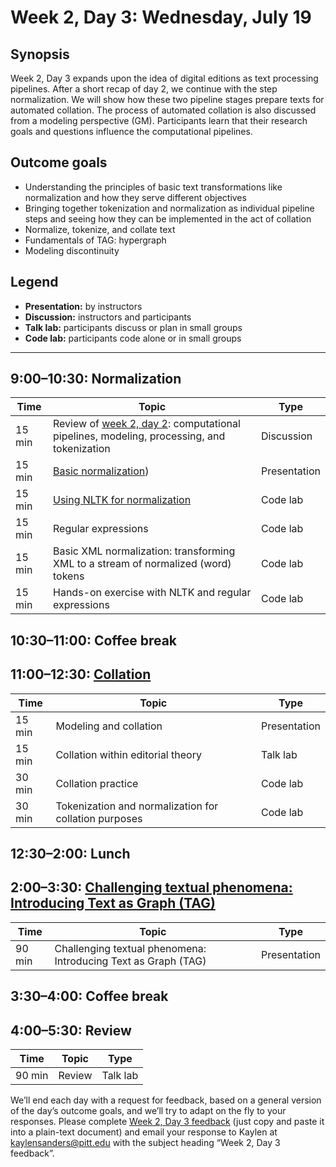 # Week 2, Day 3: Wednesday, July 19
## Synopsis

Week 2, Day 3 expands upon the idea of digital editions as text processing
                pipelines. After a short recap of day 2, we continue with the step normalization. We
                will show how these two pipeline stages prepare texts for automated collation. The
                process of automated collation is also discussed from a modeling perspective (GM).
                Participants learn that their research goals and questions influence the
                computational pipelines.

## Outcome goals
* Understanding the principles of basic text transformations like normalization and how they serve different objectives
* Bringing together tokenization and normalization as individual pipeline steps and seeing how they can be implemented in the act of collation
* Normalize, tokenize, and collate text
* Fundamentals of TAG: hypergraph
* Modeling discontinuity
## Legend

* **Presentation:** by instructors
* **Discussion:** instructors and participants
* **Talk lab:** participants discuss or plan in small groups
* **Code lab:** participants code alone or in small groups

* * *
## 9:00–10:30: Normalization

Time | Topic | Type
---- | ---- | ---- 
15 min | Review of [week 2, day 2](week_2_day_2_plan.md): computational pipelines, modeling, processing, and tokenization | Discussion
15 min | [Basic normalization](https://github.com/Pittsburgh-NEH-Institute/Institute-Materials-2017/blob/master/schedule/week_2/Integrating_XML_with_Python.ipynb)) | Presentation
15 min | [Using NLTK for normalization](https://github.com/Pittsburgh-NEH-Institute/Institute-Materials-2017/blob/master/schedule/week_2/Integrating_XML_with_Python.ipynb) | Code lab
15 min | Regular expressions | Code lab
15 min | Basic XML normalization: transforming XML to a stream of normalized (word) tokens | Code lab
15 min | Hands-on exercise with NLTK and regular expressions | Code lab

## 10:30–11:00: Coffee break

## 11:00–12:30: [Collation](https://github.com/Pittsburgh-NEH-Institute/Institute-Materials-2017/tree/master/schedule/week_2/collation)

Time | Topic | Type
---- | ---- | ---- 
15 min | Modeling and collation | Presentation
15 min | Collation within editorial theory | Talk lab
30 min | Collation practice | Code lab
30 min | Tokenization and normalization for collation purposes | Code lab

## 12:30–2:00: Lunch

## 2:00–3:30: [Challenging textual phenomena: Introducing Text as Graph (TAG)](tag.md)

Time | Topic | Type
---- | ---- | ---- 
90 min | Challenging textual phenomena: Introducing Text as Graph (TAG) | Presentation

## 3:30–4:00: Coffee break

## 4:00–5:30: Review

Time | Topic | Type
---- | ---- | ---- 
90 min | Review | Talk lab

We’ll end each day with a request for feedback, based on a general version of the day’s outcome goals, and we’ll try to adapt on the fly to your responses. Please complete [Week 2, Day 3 feedback](week_2_day_3_feedback.md) (just copy and paste it into a plain-text document) and email your response to Kaylen at [kaylensanders@pitt.edu](mailto:kaylensanders@pitt.edu) with the subject heading “Week 2, Day 3 feedback”.